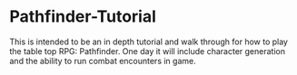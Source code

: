 # Pathfinder-Tutorial
This is intended to be an in depth tutorial and walk through for how to play the table top RPG: Pathfinder. One day it will include character generation and the ability to run combat encounters in game. 
